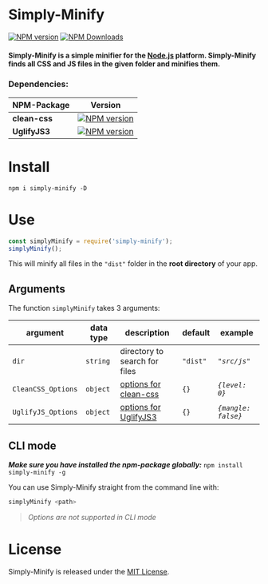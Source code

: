 # Simply-Minify
[![NPM version](https://img.shields.io/npm/v/simply-minify.svg?style=flat)]()
[![NPM Downloads](https://img.shields.io/npm/dt/simply-minify.svg)]()
#### Simply-Minify is a simple minifier for the [Node.js](http://nodejs.org/) platform. Simply-Minify finds all CSS and JS files in the given folder and minifies them.
### Dependencies:
NPM-Package|Version
---|---
**clean-css**|[![NPM version](https://img.shields.io/badge/npm-v4.2.1-blue.svg)](https://www.npmjs.com/package/clean-css)
**UglifyJS3**|[![NPM version](https://img.shields.io/badge/npm-v3.6.8-blue.svg)](https://www.npmjs.com/package/uglify-js)
# Install
```
npm i simply-minify -D
```
# Use
```js
const simplyMinify = require('simply-minify');
simplyMinify();
```
This will minify all files in the `"dist"` folder in the **root directory** of your app.
## Arguments
The function `simplyMinify` takes 3 arguments:

argument|data type|description|default|example
---|---|---|---|---
`dir`|`string`|directory to search for files|`"dist"`|*`"src/js"`*
`CleanCSS_Options`|`object`|[options for clean-css](https://github.com/jakubpawlowicz/clean-css/blob/master/README.md#constructor-options)|`{}`|*`{level: 0}`*
`UglifyJS_Options`|`object`|[options for UglifyJS3](https://github.com/mishoo/UglifyJS2#minify-options)|`{}`|*`{mangle: false}`*
## CLI mode
***Make sure you have installed the npm-package globally:*** `npm install simply-minify -g`

You can use Simply-Minify straight from the command line with:
```js
simplyMinify <path>
```
> *Options are not supported in CLI mode*
# License
Simply-Minify is released under the [MIT License](https://github.com/lukas-dachtler/simply-minify/blob/master/LICENSE.md).
